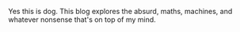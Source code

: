 Yes this is dog. This blog explores the absurd, maths, machines, and whatever nonsense that's on top of my mind.
